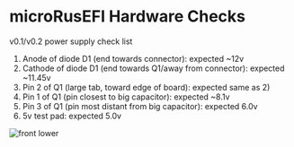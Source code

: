 # microRusEFI Hardware Checks

v0.1/v0.2 power supply check list

1. Anode of diode D1 (end towards connector): expected ~12v
1. Cathode of diode D1 (end towards Q1/away from connector): expected ~11.45v
1. Pin 2 of Q1 (large tab, toward edge of board): expected same as 2)
1. Pin 1 of Q1 (pin closest to big capacitor): expected ~8.1v
1. Pin 3 of Q1 (pin most distant from big capacitor): expected 6.0v
1. 5v test pad: expected 5.0v

![front lower](Hardware/microRusEFI/Hardware_microRusEFI_0_2_top_checks.jpg)
